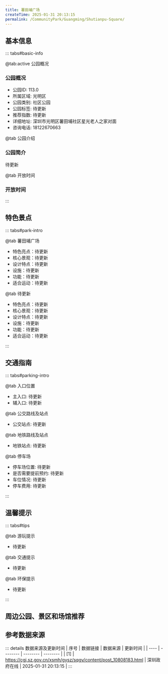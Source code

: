 ```yaml
---
title: 薯田埔广场
createTime: 2025-01-31 20:13:15
permalink: /CommunityPark/Guangming/Shutianpu-Square/
---
```



<script setup>
import ImageSwiper from '/.vuepress/theme/components/ImageSwiper.vue'
// 轮播图数据
const swiperItems = [
    {
                link: 'https://cgj.sz.gov.cn/img/4/4016/4016519/10808183.jpg',
                title: '薯田埔广场',
                description: '待更新...',
                author: '深圳政府在线',
                date: '2025/01/31'
                },
  {
                link: 'https://cgj.sz.gov.cn/img/4/4016/4016519/10808183.jpg',
                title: '薯田埔广场',
                description: '待更新...',
                author: '深圳政府在线',
                date: '2025/01/31'
                }
]
// 配置项
const swiperConfig = {
  height: 500,
  showInfo: true
}
</script>
<!-- 轮播图组件 -->
<ImageSwiper :items="swiperItems" :config="swiperConfig" />



## 基本信息

::: tabs#basic-info

@tab:active 公园概况
### 公园概况
- 公园ID: 113.0
- 所属区域: 光明区
- 公园类别: 社区公园
- 公园标签: 待更新
- 推荐指数: 待更新
- 详细地址: 深圳市光明区薯田埔社区星光老人之家对面
- 咨询电话: 18122670663

@tab 公园介绍
### 公园简介
待更新

@tab 开放时间
### 开放时间


:::

## 特色景点

::: tabs#park-intro

@tab 薯田埔广场
<ImageCard
image="https://cgj.sz.gov.cn/img/4/4016/4016519/10808183.jpg"
    title="薯田埔广场"
    description="公园突出“以人为本”的设计理念，以“生态之河”为主题，营造多样化的城市河岸景观序列，形成具有城市记忆特色底蕴的城市名片，打造具有生命律动的城市水岸亲水环境。根据沿线河道的不同特点，将大沙河上游、中游、下游分别定位为“学院之道”“城市森林”“活力水岸”三大主题。建有健康跑道、自行车道、人行步道、环保书吧、氮气茶馆、遇见茶舍、密林栈道、观景平台、儿童游乐区、森林舞台、湿地公园等主要设施及景点。"
    date=""
    author="深圳政府在线"
/>


- 特色亮点：待更新
- 核心景观：待更新
- 设计特点：待更新
- 设施：待更新
- 功能：待更新
- 适合运动：待更新

@tab 待更新
<ImageCard
image="https://cgj.sz.gov.cn/img/4/4016/4016519/10808183.jpg"
    title="薯田埔广场"
    description="公园突出“以人为本”的设计理念，以“生态之河”为主题，营造多样化的城市河岸景观序列，形成具有城市记忆特色底蕴的城市名片，打造具有生命律动的城市水岸亲水环境。根据沿线河道的不同特点，将大沙河上游、中游、下游分别定位为“学院之道”“城市森林”“活力水岸”三大主题。建有健康跑道、自行车道、人行步道、环保书吧、氮气茶馆、遇见茶舍、密林栈道、观景平台、儿童游乐区、森林舞台、湿地公园等主要设施及景点。"
    date=""
    author="深圳政府在线"
/>


- 特色亮点：待更新
- 核心景观：待更新
- 设计特点：待更新
- 设施：待更新
- 功能：待更新
- 适合运动：待更新

:::

## 交通指南

::: tabs#parking-intro

@tab 入口位置
- 主入口: 待更新
- 辅入口: 待更新

@tab 公交路线及站点
- 公交站点: 待更新

@tab 地铁路线及站点
- 地铁站点: 待更新

@tab 停车场
- 停车场位置: 待更新
- 是否需要提前预约: 待更新
- 车位情况: 待更新
- 停车费用: 待更新

:::

## 温馨提示

::: tabs#tips

@tab 游玩提示
- 待更新

@tab 交通提示
- 待更新

@tab 环保提示
- 待更新

:::

## 周边公园、景区和场馆推荐

<CardGrid>
  <ImageCard
        image="https://cgj.sz.gov.cn/img/4/4048/4048626/10808626.png"
        title="大磡社区运动公园"
        description="待更新"
        href="/CommunityPark/Nanshan/Dahan-Community-Sports-Park/"
        author="待更新"
        date="2025/01/02"
      />
      <ImageCard
        image="https://cgj.sz.gov.cn/img/4/4048/4048626/10808626.png"
        title="大磡社区运动公园"
        description="待更新"
        href="/CommunityPark/Nanshan/Dahan-Community-Sports-Park/"
        author="待更新"
        date="2025/01/02"
      />
    </CardGrid>


## 参考数据来源

::: details 数据来源及更新时间
| 序号 | 数据链接 | 数据来源 | 更新时间 |
| ---- | -------- | -------- | -------- |
| [1] | https://cgj.sz.gov.cn/xsmh/gysz/sqgy/content/post_10808183.html | 深圳政府在线 | 2025-01-31 20:13:15 |
:::

